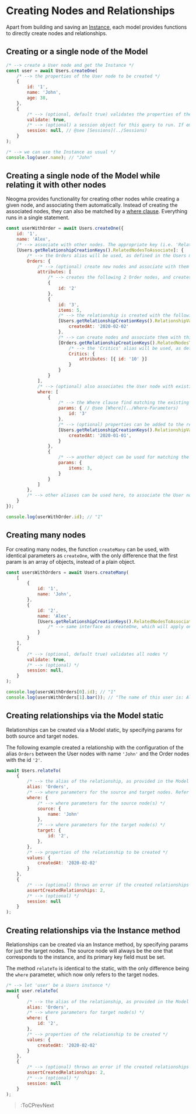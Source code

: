 # Creating Nodes and Relationships

Apart from building and saving an [Instance](./Instances), each model provides functions to directly create nodes and relationships.

## Creating or a single node of the Model
```js
/* --> create a User node and get the Instance */
const user = await Users.createOne(
    /* --> the properties of the User node to be created */
    {
        id: '1',
        name: 'John',
        age: 38,
    },
    {
        /* --> (optional, default true) validates the properties of the node */
        validate: true,
        /* --> (optional) a session object for this query to run. If empty/null, a new session will be created */
        session: null, // @see [Sessions](../Sessions)
    }
);

/* --> we can use the Instance as usual */
console.log(user.name); // "John"
```

## Creating a single node of the Model while relating it with other nodes
Neogma provides functionality for creating other nodes while creating a given node, and associating them automatically. Instead of creating the associated nodes, they can also be matched by a [where clause](../Where-Parameters). Everything runs in a single statement.
```js
const userWithOrder = await Users.createOne({
    id: '1',
    name: 'Alex',
    /* --> associate with other nodes. The appropriate key (i.e. 'RelatedNodesToAssociate') can be taken like this */
    [Users.getRelationshipCreationKeys().RelatedNodesToAssociate]: {
        /* --> the Orders alias will be used, as defined in the Users model */
        Orders: {
            /* --> (optional) create new nodes and associate with them */
            attributes: [
                /* --> creates the following 2 Order nodes, and creates a relationship with each one of them using the configuration of the Orders alias  */
                {
                    id: '2'
                },
                {
                    id: '3',
                    items: 5,
                    /* --> the relationship is created with the following properties. The appropriate key (i.e. 'RelationshipValuesToCreate') can be taken like this */
                    [Users.getRelationshipCreationKeys().RelationshipValuesToCreate]: {
                        createdAt: '2020-02-02'
                    },
                    /* --> can create nodes and associate them with this Order node. The alias and configuration is that of the Orders model */
                    [Orders.getRelationshipCreationKeys().RelatedNodesToAssociate]: {
                        /* --> the 'Critics' alias will be used, as defined in the 'Orders' model */
                        Critics: {
                            attributes: [{ id: '10' }]
                        }
                    }
                }
            ],
            /* --> (optional) also associates the User node with existing Order nodes */
            where: [
                {
                    /* --> the Where clause find matching the existing Nodes */
                    params: { // @see [Where](../Where-Parameters)
                        id: '3'
                    },
                    /* --> (optional) properties can be added to the relationship created by matching the User node with the existing Order nodes */
                    [Users.getRelationshipCreationKeys().RelationshipValuesToCreate]: {
                        createdAt: '2020-01-01',
                    }
                },
                {
                    /* --> another object can be used for matching the User node with the Order nodes of this where independently */
                    params: {
                        items: 3,
                    }
                }
            ]
        },
        /* --> other aliases can be used here, to associate the User node with those of other Models */
    }
});

console.log(userWithOrder.id); // "1"
```

## Creating many nodes
For creating many nodes, the function `createMany` can be used, with identical parameters as `createOne`, with the only difference that the first param is an array of objects, instead of a plain object.
```js
const usersWithOrders = await Users.createMany(
    [
        {
            id: '1',
            name: 'John',
        },
        {
            id: '2',
            name: 'Alex',
            [Users.getRelationshipCreationKeys().RelatedNodesToAssociate]: {
                /* --> same interface as createOne, which will apply only to this node */
            }
        }
    ],
    {
        /* --> (optional, default true) validates all nodes */
        validate: true,
        /* --> (optional) */
        session: null,
    }
);

console.log(usersWithOrders[0].id); // "1"
console.log(usersWithOrders[1].bar()); // "The name of this user is: Alex"
```

## Creating relationships via the Model static
Relationships can be created via a Model static, by specifying params for both source and target nodes.

The following example created a relationship with the configuration of the alias `Orders` between the User nodes with name `'John'` and the Order nodes with the id `'2'`.

```js
await Users.relateTo(
    {
        /* --> the alias of the relationship, as provided in the Model definition */
        alias: 'Orders',
        /* --> where parameters for the source and target nodes. Refer to the Where section for more information */
        where: {
            /* --> where parameters for the source node(s) */
            source: {
                name: 'John'
            },
            /* --> where parameters for the target node(s) */
            target: {
                id: '2',
            },
        },
        /* --> properties of the relationship to be created */
        values: {
            createdAt: '2020-02-02'
        }
    },
    {
        /* --> (optional) throws an error if the created relationships are not equal to this number */
        assertCreatedRelationships: 2,
        /* --> (optional) */
        session: null
    }
);
```

## Creating relationships via the Instance method
Relationships can be created via an Instance method, by specifying params for just the target nodes. The source node will always be the one that corresponds to the instance, and its primary key field must be set.

The method `relateTo` is identical to the static, with the only difference being the `where` parameter, which now only refers to the target nodes.

```js
/* --> let 'user' be a Users instance */
await user.relateTo(
    {
        /* --> the alias of the relationship, as provided in the Model definition */
        alias: 'Orders',
        /* --> where parameters for target node(s) */
        where: {
            id: '2',
        },
        /* --> properties of the relationship to be created */
        values: {
            createdAt: '2020-02-02'
        }
    },
    {
        /* --> (optional) throws an error if the created relationships are not equal to this number */
        assertCreatedRelationships: 2,
        /* --> (optional) */
        session: null
    }
);
```

> :ToCPrevNext